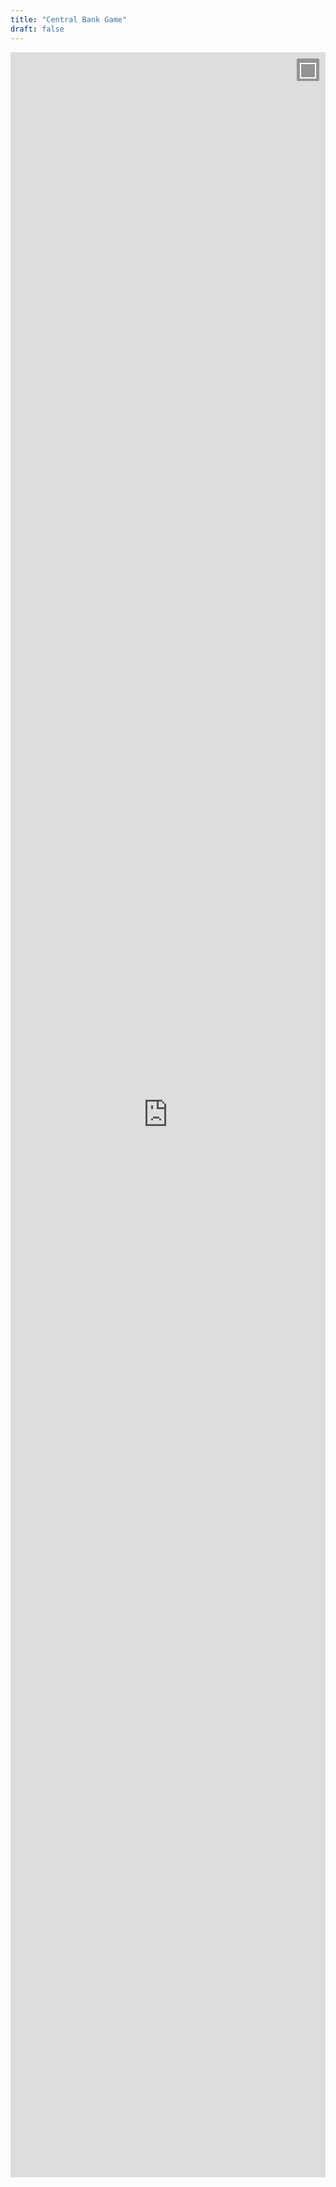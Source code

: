 ```yaml
---
title: "Central Bank Game"
draft: false
---
```


<!-- ── Full-screen toggle styles ───────────────────────────────────── -->
<style>
.game-wrapper {
  position: relative;             /* so the button can be positioned */
  width: 100%;
  max-width: 100%;
  height: 85vh;                   /* normal embedded height          */
}
.game-iframe {
  width: 100%;
  height: 100%;
  border: none;
}
/* the little square button */
.fs-btn {
  position: absolute;
  top: 8px;
  right: 8px;
  width: 36px;
  height: 36px;
  cursor: pointer;
  border: 2px solid #ffffffaa;
  border-radius: 4px;
  background: #00000055;
  backdrop-filter: blur(2px);
}
.fs-btn::after {                  /* draw the ⬜ icon with CSS        */
  content: "";
  display: block;
  width: 60%;
  height: 60%;
  margin: 20% auto;
  border: 2px solid #fff;
}
.fs-btn:hover {
  background: #00000088;
}
</style>

<!-- ── HTML: wrapper, iframe, button ───────────────────────────────── -->
<div class="game-wrapper" id="gameBox">
  <iframe
    id="gameFrame"
    class="game-iframe"
    src="https://hutkudemir.github.io/central-bank-game/"
    loading="lazy">
  </iframe>
  <div class="fs-btn" id="fsBtn" title="Tam ekran"></div>
</div>

<!-- ── JavaScript: toggle Fullscreen API ───────────────────────────── -->
<script>
(function () {
  const btn   = document.getElementById('fsBtn');
  const wrap  = document.getElementById('gameBox');

  btn.addEventListener('click', async () => {
    if (!document.fullscreenElement) {
      try {
        /* requestFullscreen works on the wrapper;
           the iframe expands with it */
        await wrap.requestFullscreen({ navigationUI: 'hide' });
        wrap.style.height = '100vh';   // fill screen
      } catch (err) {
        console.error(err);
      }
    } else {
      /* exit */
      await document.exitFullscreen();
      wrap.style.height = '85vh';      // restore embedded height
    }
  });

  /* When user presses Esc, restore height */
  document.addEventListener('fullscreenchange', () => {
    if (!document.fullscreenElement) {
      wrap.style.height = '85vh';
    }
  });
})();
</script>
